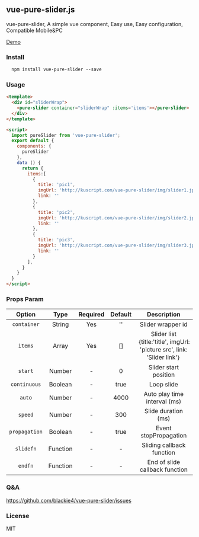 ## vue-pure-slider.js

vue-pure-slider, A simple vue component, Easy use, Easy configuration, Compatible Mobile&PC

[Demo](http://kuscript.com/vue-pure-slider/index.html)

### Install

```html
  npm install vue-pure-slider --save
```

### Usage

```html
<template>
  <div id="sliderWrap">
    <pure-slider container="sliderWrap" :items='items'></pure-slider>
  </div>
</template>

<script>
  import pureSlider from 'vue-pure-slider';
  export default {
    components: {
      pureSlider
    },
    data () {
      return {
        items:[
          {
            title: 'pic1',
            imgUrl: 'http://kuscript.com/vue-pure-slider/img/slider1.jpg',
            link: ''
          },
          {
            title: 'pic2',
            imgUrl: 'http://kuscript.com/vue-pure-slider/img/slider2.jpg',
            link: ''
          },
          {
            title: 'pic3',
            imgUrl: 'http://kuscript.com/vue-pure-slider/img/slider3.jpg',
            link: ''
          }
        ],
      }
    }
  }
</script>
```

### Props Param
<table width="100%">
  <thead>
    <tr>
      <th width="15%">Option</th>
      <th width="15%">Type</th>
      <th width="15%">Required</th>
      <th width="15%">Default</th>
      <th width="40%">Description</th>
    </tr>
  </thead>
  <tbody>
    <tr align="center">
      <td><code>container</code></td>
      <td>String</td>
      <td>Yes</td>
      <td>''</td>
      <td>Slider wrapper id</td>
    </tr>
    <tr align="center">
      <td><code>items</code></td>
      <td>Array</td>
      <td>Yes</td>
      <td>[]</td>
      <td>Slider list｛title:'title', imgUrl: 'picture src', link: 'Slider link'｝</td>
    </tr>
    <tr align="center">
      <td><code>start</code></td>
      <td>Number</td>
      <td>-</td>
      <td>0</td>
      <td>Slider start position</td>
    </tr>
    <tr align="center">
      <td><code>continuous</code></td>
      <td>Boolean</td>
      <td>-</td>
      <td>true</td>
      <td>Loop slide</td>
    </tr>
    <tr align="center">
      <td><code>auto</code></td>
      <td>Number</td>
      <td>-</td>
      <td>4000</td>
      <td>Auto play time interval (ms)</td>
    </tr>
    <tr align="center">
      <td><code>speed</code></td>
      <td>Number</td>
      <td>-</td>
      <td>300</td>
      <td>Slide duration (ms)</td>
    </tr>
    <tr align="center">
      <td><code>propagation</code></td>
      <td>Boolean</td>
      <td>-</td>
      <td>true</td>
      <td>Event stopPropagation</td>
    </tr>
    <tr align="center">
      <td><code>slidefn</code></td>
      <td>Function</td>
      <td>-</td>
      <td>-</td>
      <td>Sliding callback function</td>
    </tr>
    <tr align="center">
      <td><code>endfn</code></td>
      <td>Function</td>
      <td>-</td>
      <td>-</td>
      <td>End of slide callback function</td>
    </tr>
  </tbody>
</table>

### Q&A
https://github.com/blackie4/vue-pure-slider/issues

### License
MIT
